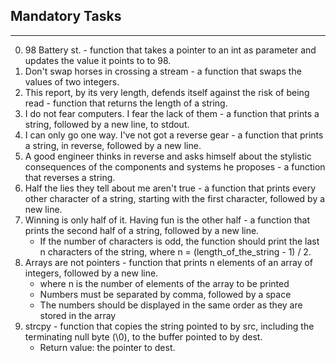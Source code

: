 ## Mandatory Tasks ##
***
0. 98 Battery st. -  function that takes a pointer to an int as parameter and updates the value it points to to 98.
1. Don't swap horses in crossing a stream - a function that swaps the values of two integers.
2. This report, by its very length, defends itself against the risk of being read -  function that returns the length of a string.
3. I do not fear computers. I fear the lack of them - a function that prints a string, followed by a new line, to stdout.
4. I can only go one way. I've not got a reverse gear - a function that prints a string, in reverse, followed by a new line.
5. A good engineer thinks in reverse and asks himself about the stylistic consequences of the components and systems he proposes - a function that reverses a string.
6. Half the lies they tell about me aren't true - a function that prints every other character of a string, starting with the first character, followed by a new line.
7. Winning is only half of it. Having fun is the other half - a function that prints the second half of a string, followed by a new line. 
	* If the number of characters is odd, the function should print the last n characters of the string, where n = (length_of_the_string - 1) / 2.
8. Arrays are not pointers -  function that prints n elements of an array of integers, followed by a new line.
	* where n is the number of elements of the array to be printed
	* Numbers must be separated by comma, followed by a space
	* The numbers should be displayed in the same order as they are stored in the array
9. strcpy -  function that copies the string pointed to by src, including the terminating null byte (\0), to the buffer pointed to by dest.
	* Return value: the pointer to dest.
